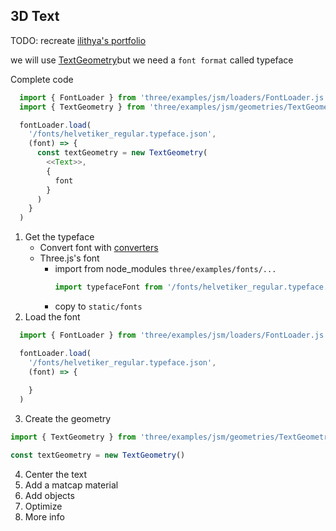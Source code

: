 ## 3D Text

TODO: recreate [ilithya's portfolio](https://www.ilithya.rocks/)

we will use [TextGeometry](https://threejs.org/docs/?q=textge#examples/en/geometries/TextGeometry)but we need a `font format` called typeface


Complete code
```js
  import { FontLoader } from 'three/examples/jsm/loaders/FontLoader.js'
  import { TextGeometry } from 'three/examples/jsm/geometries/TextGeometry.js'

  fontLoader.load(
    '/fonts/helvetiker_regular.typeface.json',
    (font) => {
      const textGeometry = new TextGeometry(
        <<Text>>,
        {
          font
        }
      )
    }
  )
```
1. Get the typeface
    - Convert font with [converters](https://gero3.github.io/facetype.js/)
    - Three.js's font
      - import from node_modules `three/examples/fonts/...`
        ```js
        import typefaceFont from '/fonts/helvetiker_regular.typeface.json'
        ```
      - copy to `static/fonts`
2. Load the font
  ```js
    import { FontLoader } from 'three/examples/jsm/loaders/FontLoader.js'

    fontLoader.load(
      '/fonts/helvetiker_regular.typeface.json',
      (font) => {
          
      }
    )
  ```
3. Create the geometry
  ```js
  import { TextGeometry } from 'three/examples/jsm/geometries/TextGeometry.js'

  const textGeometry = new TextGeometry()
  ```
4. Center the text
5. Add a matcap material
6. Add objects
7. Optimize
8. More info